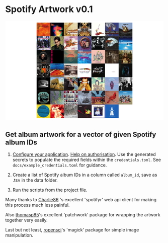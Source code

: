 # Spotify Artwork v0.1

![](www/49f33c2a-7f48-424d-bf97-56ddd3117165.png)

## Get album artwork for a vector of given Spotify album IDs

1. [Configure your application](https://developer.spotify.com/documentation/web-api/). [Help on authorisation](https://developer.spotify.com/documentation/general/guides/authorization-guide/). Use the generated secrets to populate the required fields within the `credentials.toml`. See `docs/example_credentials.toml` for guidance.

2. Create a list of Spotify album IDs in a column called `album_id`, save as .tsv in the data folder.

3. Run the scripts from the project file.

Many thanks to [Charlie86](https://github.com/charlie86/spotifyr) 's excellent 'spotifyr' web api client for making this process much less painful.

Also [thomasp85](https://github.com/thomasp85/patchwork)'s excellent 'patchwork' package for wrapping the artwork together very easily.

Last but not least, [ropensci](https://github.com/ropensci/magick)'s 'magick' package for simple image manipulation.
